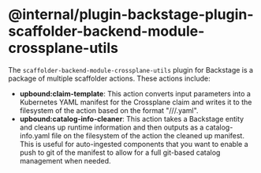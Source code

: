 # @internal/plugin-backstage-plugin-scaffolder-backend-module-crossplane-utils

The `scaffolder-backend-module-crossplane-utils` plugin for Backstage is a package of multiple scaffolder actions. These actions include:

- **upbound:claim-template**: This action converts input parameters into a Kubernetes YAML manifest for the Crossplane claim and writes it to the filesystem of the action based on the format "<cluster>/<namespace>/<kind>/<name>.yaml".
- **upbound:catalog-info-cleaner**: This action takes a Backstage entity and cleans up runtime information and then outputs as a catalog-info.yaml file on the filesystem of the action the cleaned up manifest. This is useful for auto-ingested components that you want to enable a push to git of the manifest to allow for a full git-based catalog management when needed.
